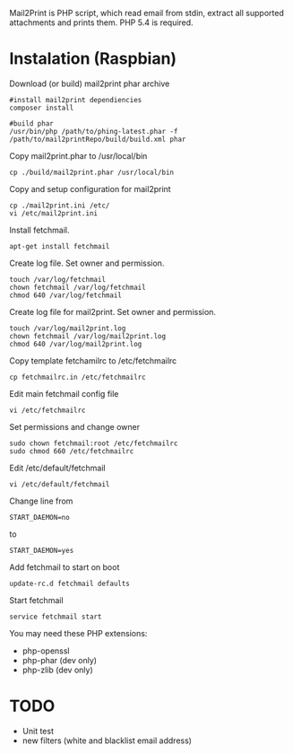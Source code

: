 Mail2Print is PHP script, which read email from stdin, extract all supported attachments and prints them.
PHP 5.4 is required.

Instalation (Raspbian)
===========================
Download (or build) mail2print phar archive

    #install mail2print dependiencies
    composer install

    #build phar
    /usr/bin/php /path/to/phing-latest.phar -f /path/to/mail2printRepo/build/build.xml phar

Copy mail2print.phar to /usr/local/bin

    cp ./build/mail2print.phar /usr/local/bin
    
Copy and setup configuration for mail2print

    cp ./mail2print.ini /etc/
    vi /etc/mail2print.ini

Install fetchmail.

    apt-get install fetchmail
    
Create log file. Set owner and permission.

    touch /var/log/fetchmail
    chown fetchmail /var/log/fetchmail
    chmod 640 /var/log/fetchmail
    
Create log file for mail2print. Set owner and permission.

    touch /var/log/mail2print.log
    chown fetchmail /var/log/mail2print.log
    chmod 640 /var/log/mail2print.log

Copy template fetchamilrc to /etc/fetchmailrc

    cp fetchmailrc.in /etc/fetchmailrc
    
Edit main fetchmail config file
 
    vi /etc/fetchmailrc

Set permissions and change owner

    sudo chown fetchmail:root /etc/fetchmailrc
    sudo chmod 660 /etc/fetchmailrc

Edit /etc/default/fetchmail

    vi /etc/default/fetchmail

Change line from
    
    START_DAEMON=no
to

    START_DAEMON=yes

Add fetchmail to start on boot

    update-rc.d fetchmail defaults

Start fetchmail
    
    service fetchmail start

You may need these PHP extensions:

* php-openssl
* php-phar (dev only)
* php-zlib (dev only)


TODO
===========================
* Unit test
* new filters (white and blacklist email address)